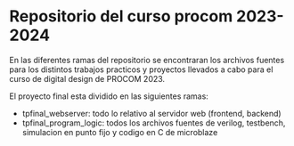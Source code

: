 # Repositorio del curso procom 2023-2024

En las diferentes ramas del repositorio se encontraran los archivos fuentes para los distintos trabajos practicos y proyectos llevados a cabo para el curso de digital design de PROCOM 2023.

El proyecto final esta dividido en las siguientes ramas:
- tpfinal_webserver: todo lo relativo al servidor web (frontend, backend)
- tpfinal_program_logic: todos los archivos fuentes de verilog, testbench, simulacion en punto fijo y codigo en C de microblaze 
